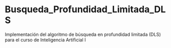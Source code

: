 # Busqueda_Profundidad_Limitada_DLS
Implementación del algoritmo de búsqueda en profundidad limitada (DLS) para el curso de Inteligencia Artificial I
